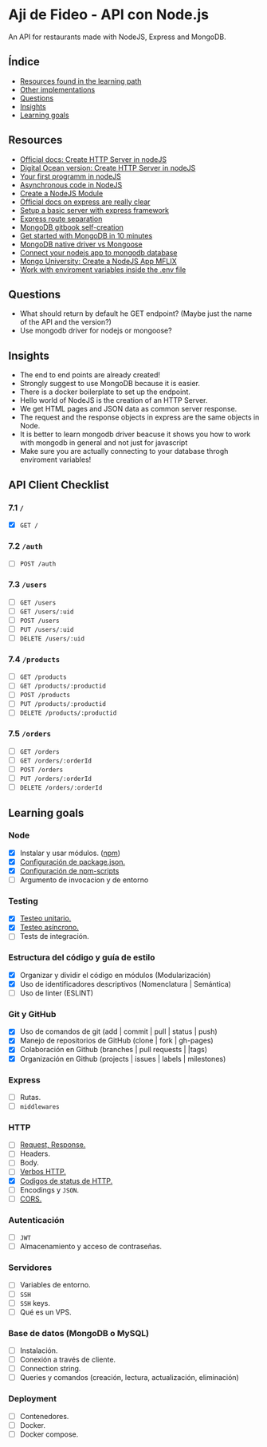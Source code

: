 # Aji de Fideo - API con Node.js
An API for restaurants made with NodeJS, Express and MongoDB.

## Índice

* [Resources found in the learning path](#resources)
* [Other implementations](#implementation)
* [Questions](#questions)
* [Insights](#insights)
* [Learning goals](#learning-goals)

## Resources
* [Official docs: Create HTTP Server in nodeJS](https://nodejs.org/en/knowledge/HTTP/servers/how-to-create-a-HTTP-server/)
* [Digital Ocean version: Create HTTP Server in nodeJS](https://www.digitalocean.com/community/tutorials/how-to-create-a-web-server-in-node-js-with-the-http-module)
* [Your first programm in nodeJS](https://www.digitalocean.com/community/tutorials/how-to-write-and-run-your-first-program-in-node-js)
* [Asynchronous code in NodeJS](https://www.digitalocean.com/community/tutorials/how-to-write-asynchronous-code-in-node-js)
* [Create a NodeJS Module](https://www.digitalocean.com/community/tutorials/how-to-create-a-node-js-module)
* [Official docs on express are really clear](https://expressjs.com/en/starter/hello-world.html)
* [Setup a basic server with express framework](https://blog.vanila.io/setup-basic-server-with-express-framework-37b2ec749a6d)
* [Express route separation](https://github.com/expressjs/express/blob/4.13.1/examples/route-separation/index.js#L32-L47)
* [MongoDB gitbook self-creation](https://lupemaydana.gitbook.io/learn-mongodb/)
* [Get started with MongoDB in 10 minutes](https://www.freecodecamp.org/news/learn-mongodb-a4ce205e7739/)
* [MongoDB native driver vs Mongoose](https://developer.mongodb.com/article/mongoose-versus-nodejs-driver)
* [Connect your nodejs app to mongodb database](https://www.mongodb.com/blog/post/quick-start-nodejs-mongodb--how-to-get-connected-to-your-database)
* [Mongo University: Create a NodeJS App MFLIX](https://university.mongodb.com/courses/M220JS/about)
* [Work with enviroment variables inside the .env file](https://medium.com/the-node-js-collection/making-your-node-js-work-everywhere-with-environment-variables-2da8cdf6e786)

## Questions
* What should return by default he GET endpoint? (Maybe just the name of the API and the version?)
* Use mongodb driver for nodejs or mongoose?

## Insights
* The end to end points are already created!
* Strongly suggest to use MongoDB because it is easier.
* There is a docker boilerplate to set up the endpoint.
* Hello world of NodeJS is the creation of an HTTP Server.
* We get HTML pages and JSON data as common server response.
* The request and the response objects in express are the same objects in Node.
* It is better to learn mongodb driver beacuse it shows you how to work with mongodb in general and not just for javascript
* Make sure you are actually connecting to your database throgh enviroment variables!

## API Client Checklist

### 7.1 `/`

* [x] `GET /`

### 7.2 `/auth`

* [ ] `POST /auth`

### 7.3 `/users`

* [ ] `GET /users`
* [ ] `GET /users/:uid`
* [ ] `POST /users`
* [ ] `PUT /users/:uid`
* [ ] `DELETE /users/:uid`

### 7.4 `/products`

* [ ] `GET /products`
* [ ] `GET /products/:productid`
* [ ] `POST /products`
* [ ] `PUT /products/:productid`
* [ ] `DELETE /products/:productid`

### 7.5 `/orders`

* [ ] `GET /orders`
* [ ] `GET /orders/:orderId`
* [ ] `POST /orders`
* [ ] `PUT /orders/:orderId`
* [ ] `DELETE /orders/:orderId`

## Learning goals

### Node

* [x] Instalar y usar módulos. ([npm](https://www.npmjs.com/))
* [x] [Configuración de package.json.](https://docs.npmjs.com/files/package.json)
* [x] [Configuración de npm-scripts](https://docs.npmjs.com/misc/scripts)
* [ ] Argumento de invocacion y de entorno

### Testing

* [x] [Testeo unitario.](https://jestjs.io/docs/es-ES/getting-started)
* [x] [Testeo asíncrono.](https://jestjs.io/docs/es-ES/asynchronous)
* [ ] Tests de integración.

### Estructura del código y guía de estilo

* [x] Organizar y dividir el código en módulos (Modularización)
* [x] Uso de identificadores descriptivos (Nomenclatura | Semántica)
* [ ] Uso de linter (ESLINT)

### Git y GitHub

* [x] Uso de comandos de git (add | commit | pull | status | push)
* [x] Manejo de repositorios de GitHub (clone | fork | gh-pages)
* [x] Colaboración en Github (branches | pull requests | |tags)
* [x] Organización en Github (projects | issues | labels | milestones)

### Express

* [ ] Rutas.
* [ ] `middlewares`

### HTTP

* [ ] [Request, Response.](https://developer.mozilla.org/es/docs/Web/HTTP/Messages)
* [ ] Headers.
* [ ] Body.
* [ ] [Verbos HTTP.](https://developer.mozilla.org/es/docs/Web/HTTP/Methods)
* [x] [Codigos de status de HTTP.](https://dev.to/khaosdoctor/the-complete-guide-to-status-codes-for-meaningful-rest-apis-1-5c5)
* [ ] Encodings y `JSON`.
* [ ] [CORS.](https://developer.mozilla.org/es/docs/Web/HTTP/Access_control_CORS)

### Autenticación

* [ ] `JWT`
* [ ] Almacenamiento y acceso de contraseñas.

### Servidores

* [ ] Variables de entorno.
* [ ] `SSH`
* [ ] `SSH` keys.
* [ ] Qué es un VPS.

### Base de datos (MongoDB o MySQL)

* [ ] Instalación.
* [ ] Conexión a través de cliente.
* [ ] Connection string.
* [ ] Queries y comandos (creación, lectura, actualización, eliminación)

### Deployment

* [ ] Contenedores.
* [ ] Docker.
* [ ] Docker compose.
